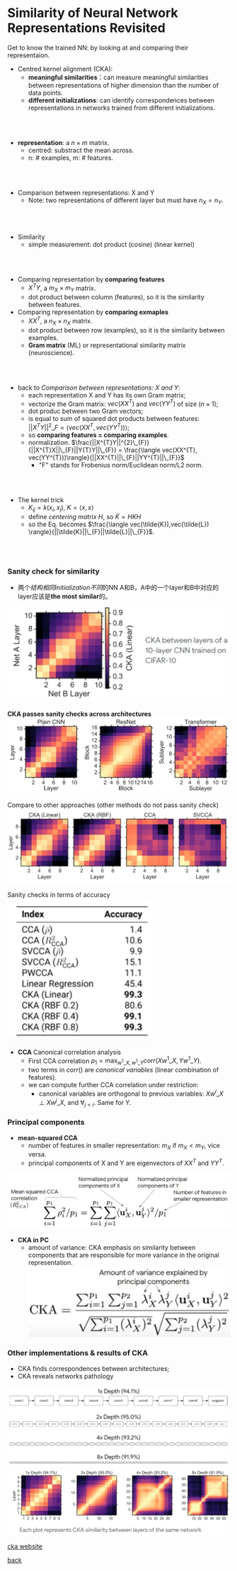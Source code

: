 # Similarity of Neural Network Representations Revisited

Get to know the trained NN: by looking at and comparing their representaion.

- Centred kernel alignment (CKA):
    - **meaningful similarities**：can measure meaningful similarities between representations of higher dimension than the number of data points.
    - **different initializations**: can identify correspondences between representations in networks trained from different initializations. 
<br>
<br>

- **representation**: a $n \times m$ matrix.
    - centred: substract the mean across.
    - n: # examples, m: # features.
<br>
<br>

- Comparison between representations: X and Y
    - Note: two representations of different layer but must have $n_{X} = n_{Y}$. 
<br>
<br>

- Similarity
    - simple measurement: dot product (cosine) (linear kernel)
<br>
<br>

- Comparing representation by **comparing features**
    - $X^{T}Y$, a $m_{X} \times m_{Y}$ matrix.
    - dot product between column (features), so it is the similarity between features.
- Comparing representation by **comparing exmaples**
    - $XX^{T}$, a $n_{X} \times n_{X}$ matrix.
    - dot product between row (examples), so it is the similarity between examples.
    - **Gram matrix** (ML) or representational similarity matrix (neuroscience).
<br>
<br>

- back to *Comparison between representations: X and Y*: 
    - each representation X and Y has its own Gram matrix;
    - vectorize the Gram matrix: $vec(XX^{T})$ and $vec(YY^{T})$ of size $(n \times 1)$;
    - dot produc between two Gram vectors;
    - is equal to sum of squared dot products between features: $||X^{T}Y||^{2}\_{F} = \langle vec(XX^{T}, vec(YY^{T}))\rangle$;
    - so **comparing features = comparing examples**.
    - normalization. $\frac{||X^{T}Y||^{2}\_{F}}{||X^{T}X||\_{F}||Y{T}Y||\_{F}} = \frac{\langle vec(XX^{T}, vec(YY^{T}))\rangle}{||XX^{T}||\_{F}||YY^{T}||\_{F}}$
        - "F" stands for Frobenius norm/Euclidean norm/L2 norm.
<br>
<br>

- The kernel trick
    - $K_{ij} = k(x_{i},x_{j})$, $K = \langle x,x \rangle$
    - define *centering matrix* $H$, so $\tilde{K} = HKH$
    - so the Eq. becomes $\frac{\langle vec(\tilde{K}),vec(\tilde{L}) \rangle}{||\tilde{K}||\_{F}||\tilde{L}||\_{F}}$.
<br>
<br>

### Sanity check for similarity

- 两个*结构相同initialization不同*的NN A和B，A中的一个layer和B中对应的layer应该是**the most similar**的。

![cka1](cka1.PNG)

**CKA passes sanity checks across architectures** <br>
![cka2](cka2.PNG)

Compare to other approaches (other methods do not pass sanity check) <br>
![cka3](cka3.PNG)

Sanity checks in terms of accuracy <br>
![cka4](cka4.PNG)

- **CCA** Canonical correlation analysis
    - First CCA correlation $\rho_{1} = \max_{w^{1}\_{X},w^{1}\_{Y}} corr(Xw^{1}\_{X},Yw^{1}\_{Y})$.
    - two terms in $corr()$ are *canonical variables* (linear combination of features).
    - we can compute further CCA correlation under restriction:
        - canonical variables are orthogonal to previous variables: $Xw^{i}\_{X} \perp Xw^{j}\_{X}$, and $\forall_{j<i}$. Same for Y.

### Principal components

- **mean-squared CCA**
    - number of features in smaller representation: $m_{X}$ if $m_{X} < m_{Y}$, vice versa.
    - principal components of X and Y are eigenvectors of $XX^{T}$ and $YY^{T}$.

![cca](cca.PNG)

- **CKA in PC**
    - amount of variance: CKA emphasis on similarity between components that are responsible for more variance in the original representation.
![cka5](cka5.PNG)


### Other implementations & results of CKA

- CKA finds correspondences between architectures;
- CKA reveals networks pathology

![cka6](cka6.PNG)
![cka7](cka7.PNG)

[cka website](https://cka-similarity.github.io/)

[back](https://github.com/YHJYH/Machine_Learning/blob/main/projects/Master_Thesis/papers/refs.md#content)
